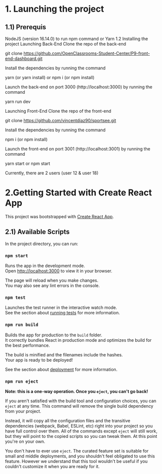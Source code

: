 
# 1. Launching the project

## 1.1) Prerequis
NodeJS (version 16.14.0) to run npm command or
Yarn
1.2 Installing the project
Launching Back-End
Clone the repo of the back-end

git clone https://github.com/OpenClassrooms-Student-Center/P9-front-end-dashboard.git

Install the dependencies by running the command

yarn (or yarn install) or npm i (or npm install)

Launch the back-end on port 3000 (http://localhost:3000) by running the command

yarn run dev

Launching Front-End
Clone the repo of the front-end

git clone https://github.com/vincentdiaz90/sportsee.git

Install the dependencies by running the command

npm i (or npm install)

Launch the front-end on port 3001 (http://localhost:3001) by running the command

yarn start or npm start

Currently, there are 2 users (user 12 & user 18)


# 2.Getting Started with Create React App

This project was bootstrapped with [Create React App](https://github.com/facebook/create-react-app).

## 2.1) Available Scripts

In the project directory, you can run:

### `npm start`

Runs the app in the development mode.\
Open [http://localhost:3000](http://localhost:3000) to view it in your browser.

The page will reload when you make changes.\
You may also see any lint errors in the console.

### `npm test`

Launches the test runner in the interactive watch mode.\
See the section about [running tests](https://facebook.github.io/create-react-app/docs/running-tests) for more information.

### `npm run build`

Builds the app for production to the `build` folder.\
It correctly bundles React in production mode and optimizes the build for the best performance.

The build is minified and the filenames include the hashes.\
Your app is ready to be deployed!

See the section about [deployment](https://facebook.github.io/create-react-app/docs/deployment) for more information.

### `npm run eject`

**Note: this is a one-way operation. Once you `eject`, you can't go back!**

If you aren't satisfied with the build tool and configuration choices, you can `eject` at any time. This command will remove the single build dependency from your project.

Instead, it will copy all the configuration files and the transitive dependencies (webpack, Babel, ESLint, etc) right into your project so you have full control over them. All of the commands except `eject` will still work, but they will point to the copied scripts so you can tweak them. At this point you're on your own.

You don't have to ever use `eject`. The curated feature set is suitable for small and middle deployments, and you shouldn't feel obligated to use this feature. However we understand that this tool wouldn't be useful if you couldn't customize it when you are ready for it.

